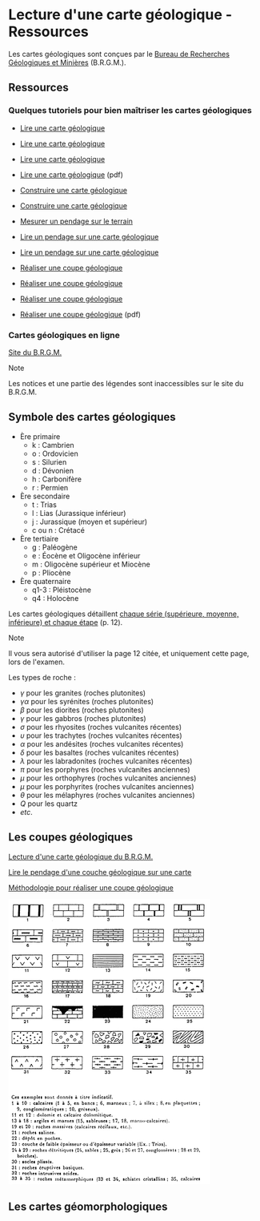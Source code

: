 # Lecture d'une carte géologique - Ressources

Les cartes géologiques sont conçues par le [Bureau de Recherches Géologiques et Minières](https://www.brgm.fr/fr) (B.R.G.M.).

## Ressources

### Quelques tutoriels pour bien maîtriser les cartes géologiques

- [Lire une carte géologique](https://www.youtube.com/watch?v=-mIhfbmITns)

- [Lire une carte géologique](https://www.youtube.com/watch?v=PeoNeMFG37k&list=PLjepoOw2WVmh18Iv6bLIhYDUuqxojZIxS&index=7)

- [Lire une carte géologique](https://www.youtube.com/watch?v=EirOMRg_uNs&list=PLjepoOw2WVmh18Iv6bLIhYDUuqxojZIxS&index=12)

- [Lire une carte géologique](../Ressources/BRGM-Guide-de-lecture-de-la-carte-geologique-a-1-50-000.pdf) (pdf)

- [Construire une carte géologique](https://www.youtube.com/watch?v=OOI_A3BNQZk)

- [Construire une carte géologique](https://www.youtube.com/watch?v=8vcsZZnq9F0&list=PLAGFiOoRe1nMXDnTyisYRgUhljUQ5y0F5)

- [Mesurer un pendage sur le terrain](https://www.youtube.com/watch?v=6t6Px-urMI0)

- [Lire un pendage sur une carte géologique](https://www.youtube.com/watch?v=jUoxEQPul7Q)

- [Lire un pendage sur une carte géologique](https://www.youtube.com/watch?v=-MvyamY1iT8)

- [Réaliser une coupe géologique](https://www.youtube.com/watch?v=-MvyamY1iT8&list=PLjepoOw2WVmh18Iv6bLIhYDUuqxojZIxS&index=2)

- [Réaliser une coupe géologique](https://www.youtube.com/watch?v=QgzVB2_dkcM&list=PLjepoOw2WVmh18Iv6bLIhYDUuqxojZIxS&index=8)

- [Réaliser une coupe géologique](https://www.youtube.com/watch?v=iEtdPrqJbAQ)

- [Réaliser une coupe géologique](https://www.uca.ma/public/files/docs/site-164-7931e9d80e0b1a0dd62ea11a6ed22e5d-953882752.pdf) (pdf)

### Cartes géologiques en ligne

[Site du B.R.G.M.](https://infoterre.brgm.fr/viewer/MainTileForward.do)

> [!NOTE]
> Les notices et une partie des légendes sont inaccessibles sur le site du B.R.G.M.

## Symbole des cartes géologiques

- Ère primaire
	- k : Cambrien
	- o : Ordovicien
    - s : Silurien
    - d : Dévonien
    - h : Carbonifère
    - r : Permien
- Ère secondaire
    - t : Trias
    - l : Lias (Jurassique inférieur)
    - j : Jurassique (moyen et supérieur)
    - c ou n : Crétacé
- Ère tertiaire
	- g : Paléogène
    - e : Éocène et Oligocène inférieur
    - m : Oligocène supérieur et Miocène
    - p : Pliocène
- Ère quaternaire
	- q1-3 : Pléistocène
	- q4 : Holocène

Les cartes géologiques détaillent [chaque série (supérieure, moyenne, inférieure) et chaque étape](https://assistance.brgm.fr/sites/default/files/documents/guide_de_lecture_de_la_carte_geologique_a_1_50_000.pdf) (p. 12).

> [!NOTE]
> Il vous sera autorisé d'utiliser la page 12 citée, et uniquement cette page, lors de l'examen.

Les types de roche :

- $\gamma$ pour les granites (roches plutonites)
- $\gamma\alpha$ pour les syrénites (roches plutonites)
- $\beta$ pour les diorites (roches plutonites)
- $\gamma$ pour les gabbros (roches plutonites)
- $\sigma$ pour les rhyosites (roches vulcanites récentes)
- $\upsilon$ pour les trachytes (roches vulcanites récentes)
- $\alpha$ pour les andésites (roches vulcanites récentes)
- $\delta$ pour les basaltes (roches vulcanites récentes)
- $\lambda$ pour les labradonites (roches vulcanites récentes)
- $\pi$ pour les porphyres (roches vulcanites anciennes)
- $\mu$ pour les orthophyres (roches vulcanites anciennes)
- $\mu$ pour les porphyrites (roches vulcanites anciennes)
- $\theta$ pour les mélaphyres (roches vulcanites anciennes)
- *Q* pour les quartz
- *etc*.

## Les coupes géologiques

[Lecture d'une carte géologique du B.R.G.M.](https://assistance.brgm.fr/sites/default/files/documents/guide_de_lecture_de_la_carte_geologique_a_1_50_000.pdf)

[Lire le pendage d'une couche géologique sur une carte](https://www.youtube.com/watch?v=9pUgAbqf48M)

[Méthodologie pour réaliser une coupe géologique](https://acces.ens-lyon.fr/acces/thematiques/limites/ecoles/parcours/chartreuse/licence-de-sciences-de-la-terre-1/deroulement-materiel/coupe-geologique)

![Image des figurés d'une coupe géologique](./Coupe-geologique/Figures-d-une-coupe-geologique.jpg "Figurés d'une coupe géologique (E.N.S. de Lyon)")

## Les cartes géomorphologiques

